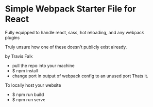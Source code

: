 
# Simple Webpack Starter File for React
Fully equipped to handle react, sass, hot reloading, and any webpack plugins 

Truly unsure how one of these doesn't publicly exist already.

by Travis Falk

- pull the repo into your machine
- $ npm install
- change port in output of webpack config to an unused port
Thats it.

To locally host your website
- $ npm run build
- $ npm run serve
